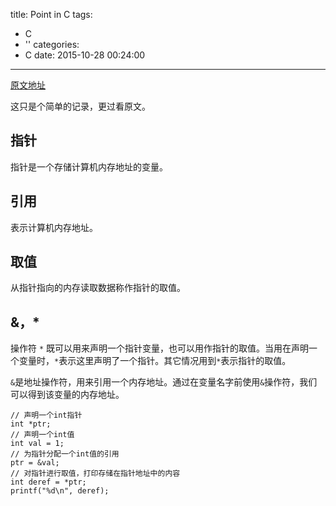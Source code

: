 title: Point in C
tags:
  - C
  - ''
categories:
  - C
date: 2015-10-28 00:24:00
---
[原文地址](http://blog.jobbole.com/25409/)

这只是个简单的记录，更过看原文。

<!-- more --> 

## 指针
指针是一个存储计算机内存地址的变量。

## 引用
表示计算机内存地址。

## 取值
从指针指向的内存读取数据称作指针的取值。

## &，*
操作符 `*` 既可以用来声明一个指针变量，也可以用作指针的取值。当用在声明一个变量时，`*`表示这里声明了一个指针。其它情况用到`*`表示指针的取值。

`&`是地址操作符，用来引用一个内存地址。通过在变量名字前使用`&`操作符，我们可以得到该变量的内存地址。

```
// 声明一个int指针
int *ptr;
// 声明一个int值
int val = 1;
// 为指针分配一个int值的引用
ptr = &val;
// 对指针进行取值，打印存储在指针地址中的内容
int deref = *ptr;
printf("%d\n", deref);
```